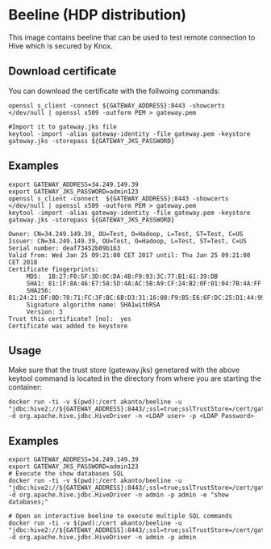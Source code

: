 # Beeline (HDP distribution)

This image contains beeline that can be used to test remote connection to Hive  which is secured by Knox. 

## Download certificate

You can download the certificate with the follwoing commands:
```
openssl s_client -connect ${GATEWAY_ADDRESS}:8443 -showcerts </dev/null | openssl x509 -outform PEM > gateway.pem

#Import it to gateway.jks file
keytool -import -alias gateway-identity -file gateway.pem -keystore gateway.jks -storepass ${GATEWAY_JKS_PASSWORD}
```

## Examples
```
export GATEWAY_ADDRESS=34.249.149.39
export GATEWAY_JKS_PASSWORD=admin123
openssl s_client -connect  ${GATEWAY_ADDRESS}:8443 -showcerts </dev/null | openssl x509 -outform PEM > gateway.pem
keytool -import -alias gateway-identity -file gateway.pem -keystore gateway.jks -storepass ${GATEWAY_JKS_PASSWORD}

Owner: CN=34.249.149.39, OU=Test, O=Hadoop, L=Test, ST=Test, C=US
Issuer: CN=34.249.149.39, OU=Test, O=Hadoop, L=Test, ST=Test, C=US
Serial number: deaf73452b09b163
Valid from: Wed Jan 25 09:21:00 CET 2017 until: Thu Jan 25 09:21:00 CET 2018
Certificate fingerprints:
	 MD5:  1B:27:F0:5F:3D:0C:DA:4B:F9:93:3C:77:B1:61:39:DB
	 SHA1: 81:1F:8A:46:E7:58:5D:4A:AC:5B:A9:CF:24:B2:0F:01:04:7B:4A:FF
	 SHA256: 81:24:21:DF:0D:78:71:FC:3F:BC:6B:D3:31:16:00:F9:B5:E6:6F:DC:25:D1:44:99:FB:42:B1:D2:E9:96:FE:DE
	 Signature algorithm name: SHA1withRSA
	 Version: 3
Trust this certificate? [no]:  yes
Certificate was added to keystore

```

## Usage
Make sure that the trust store (gateway.jks) genetared with the above keytool command is located in the directory from where you are starting the container:

```
docker run -ti -v $(pwd):/cert akanto/beeline -u "jdbc:hive2://${GATEWAY_ADDRESS}:8443/;ssl=true;sslTrustStore=/cert/gateway.jks;trustStorePassword=${GATEWAY_JKS_PASSWORD};transportMode=http;httpPath=gateway/hdc/hive" -d org.apache.hive.jdbc.HiveDriver -n <LDAP user> -p <LDAP Password>
```

## Examples
```
export GATEWAY_ADDRESS=34.249.149.39
export GATEWAY_JKS_PASSWORD=admin123
# Execute the show databases SQL
docker run -ti -v $(pwd):/cert akanto/beeline -u "jdbc:hive2://${GATEWAY_ADDRESS}:8443/;ssl=true;sslTrustStore=/cert/gateway.jks;trustStorePassword=${GATEWAY_JKS_PASSWORD};transportMode=http;httpPath=gateway/hdc/hive" -d org.apache.hive.jdbc.HiveDriver -n admin -p admin -e "show databases;"

# Open an interactive beeline to execute multiple SQL commands
docker run -ti -v $(pwd):/cert akanto/beeline -u "jdbc:hive2://${GATEWAY_ADDRESS}:8443/;ssl=true;sslTrustStore=/cert/gateway.jks;trustStorePassword=${GATEWAY_JKS_PASSWORD};transportMode=http;httpPath=gateway/hdc/hive" -d org.apache.hive.jdbc.HiveDriver -n admin -p admin
```